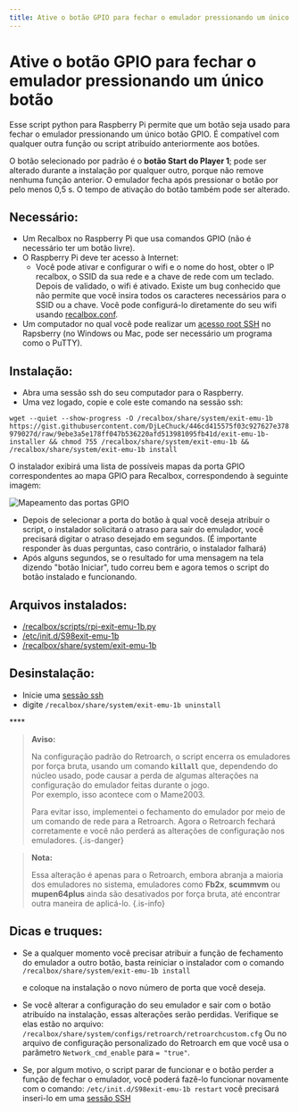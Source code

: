 ```yaml
---
title: Ative o botão GPIO para fechar o emulador pressionando um único botão
---
```


# Ative o botão GPIO para fechar o emulador pressionando um único botão

Esse script python para Raspberry Pi permite que um botão seja usado para fechar o emulador pressionando um único botão GPIO. É compatível com qualquer outra função ou script atribuído anteriormente aos botões.

O botão selecionado por padrão é o **botão Start do Player 1**; pode ser alterado durante a instalação por qualquer outro, porque não remove nenhuma função anterior. O emulador fecha após pressionar o botão por pelo menos 0,5 s. O tempo de ativação do botão também pode ser alterado.

## Necessário: <a id="necessario"></a>

* Um Recalbox no Raspberry Pi que usa comandos GPIO \(não é necessário ter um botão livre\).
* O Raspberry Pi deve ter acesso à Internet:
  * Você pode ativar e configurar o wifi e o nome do host, obter o IP recalbox, o SSID da sua rede e a chave de rede com um teclado. Depois de validado, o wifi é ativado. Existe um bug conhecido que não permite que você insira todos os caracteres necessários para o SSID ou a chave. Você pode configurá-lo diretamente do seu wifi usando [recalbox.conf](/v/portugues/manual-basico/primeiras-nocoes/o-arquivo-recalbox.conf).
* Um computador no qual você pode realizar um [acesso root SSH](https://recalbox.gitbook.io/tutorials/v/portugues/sistema/acesso/acesso-root-via-terminal) no Rapsberry \(no Windows ou Mac, pode ser necessário um programa como o PuTTY\).

## Instalação: <a id="instalacao"></a>

* Abra uma sessão ssh do seu computador para o Raspberry.
* Uma vez logado, copie e cole este comando na sessão ssh:

`wget --quiet --show-progress -O /recalbox/share/system/exit-emu-1b https://gist.githubusercontent.com/DjLeChuck/446cd415575f03c927627e378979027d/raw/9ebe3a5e178ff047b536220afd513981095fb41d/exit-emu-1b-installer && chmod 755 /recalbox/share/system/exit-emu-1b && /recalbox/share/system/exit-emu-1b install`

O instalador exibirá uma lista de possíveis mapas da porta GPIO correspondentes ao mapa GPIO para Recalbox, correspondendo à seguinte imagem:

![Mapeamento das portas GPIO](https://gblobscdn.gitbook.com/assets%2F-LdKTX4ollh_G72-pO8z%2F-M1pg9d9WjOYChpb5hus%2F-M1pzARovpy60-nqM0ZG%2FgaU6t.png?alt=media&token=89aed639-da21-4c6c-afe6-590fe47e423e)

* Depois de selecionar a porta do botão à qual você deseja atribuir o script, o instalador solicitará o atraso para sair do emulador, você precisará digitar o atraso desejado em segundos. \(É importante responder às duas perguntas, caso contrário, o instalador falhará\)
* Após alguns segundos, se o resultado for uma mensagem na tela dizendo "botão Iniciar", tudo correu bem e agora temos o script do botão instalado e funcionando.

## Arquivos instalados: <a id="arquivos-instalados"></a>

* [/recalbox/scripts/rpi-exit-emu-1b.py](https://gist.github.com/DjLeChuck/445ce3d37f41f12d5bf8cb9482db4027)
* [/etc/init.d/S98exit-emu-1b](https://gist.github.com/DjLeChuck/5f798b0d4af4071a92111bf61703aeb1)
* [/recalbox/share/system/exit-emu-1b](https://gist.github.com/DjLeChuck/446cd415575f03c927627e378979027d)

## Desinstalação: <a id="desinstalacao"></a>

* Inicie uma [sessão ssh](https://recalbox.gitbook.io/tutorials/v/portugues/sistema/acesso/acesso-a-rede-via-winscp)
* digite `/recalbox/share/system/exit-emu-1b uninstall`

\*\*\*\*


>**Aviso:**
>
>Na configuração padrão do Retroarch, o script encerra os emuladores por força bruta, usando um comando **`killall`** que, dependendo do núcleo usado, pode causar a perda de algumas alterações na configuração do emulador feitas durante o jogo.  
>Por exemplo, isso acontece com o Mame2003.
>
>  
>Para evitar isso, implementei o fechamento do emulador por meio de um comando de rede para a Retroarch. Agora o Retroarch fechará corretamente e você não perderá as alterações de configuração nos emuladores.
{.is-danger}


>**Nota:**
>
>Essa alteração é apenas para o Retroarch, embora abranja a maioria dos emuladores no sistema, emuladores como **Fb2x**, **scummvm** ou **mupen64plus** ainda são desativados por força bruta, até encontrar outra maneira de aplicá-lo.
{.is-info}

## Dicas e truques: <a id="dicas-e-truques"></a>

* Se a qualquer momento você precisar atribuir a função de fechamento do emulador a outro botão, basta reiniciar o instalador com o comando `/recalbox/share/system/exit-emu-1b install`

  e coloque na instalação o novo número de porta que você deseja.

* Se você alterar a configuração do seu emulador e sair com o botão atribuído na instalação, essas alterações serão perdidas. Verifique se elas estão no arquivo: `/recalbox/share/system/configs/retroarch/retroarchcustom.cfg` Ou no arquivo de configuração personalizado do Retroarch em que você usa o parâmetro `Network_cmd_enable` para `= "true"`.
* Se, por algum motivo, o script parar de funcionar e o botão perder a função de fechar o emulador, você poderá fazê-lo funcionar novamente com o comando: `/etc/init.d/S98exit-emu-1b restart` você precisará inseri-lo em uma [sessão SSH](https://recalbox.gitbook.io/tutorials/v/portugues/sistema/acesso/acesso-root-via-terminal)​

